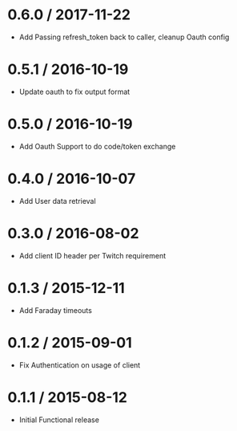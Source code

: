 
0.6.0 / 2017-11-22
==================

  * Add Passing refresh_token back to caller, cleanup Oauth config

0.5.1 / 2016-10-19
==================

  * Update oauth to fix output format

0.5.0 / 2016-10-19
==================

  * Add Oauth Support to do code/token exchange

0.4.0 / 2016-10-07
==================

  * Add User data retrieval


0.3.0 / 2016-08-02
==================

  * Add client ID header per Twitch requirement

0.1.3 / 2015-12-11
==================

  * Add Faraday timeouts

0.1.2 / 2015-09-01
==================

  * Fix Authentication on usage of client


0.1.1 / 2015-08-12
==================

  * Initial Functional release

